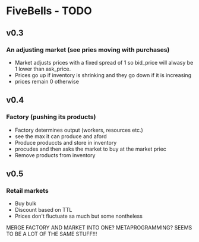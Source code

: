 
# FiveBells - TODO

## v0.3

### An adjusting market (see pries moving with purchases)

* Market adjusts prices with a fixed spread of 1 so bid_price will alwasy be 1 lower than ask_price.
* Prices go up if inventory is shrinking and they go down if it is increasing
* prices remain 0 otherwise

## v0.4

### Factory (pushing its products)

* Factory determines output (workers, resources etc.)
* see the max it can produce and aford
* Produce produccts and store in inventory
* procudes and then asks the market to buy at the market priec
* Remove products from inventory

## v0.5

### Retail markets

* Buy bulk
* Discount based on TTL
* Prices don't fluctuate sa much but some nontheless

MERGE FACTORY AND MARKET INTO ONE? METAPROGRAMMING? SEEMS TO BE A LOT OF THE SAME STUFF!!!
